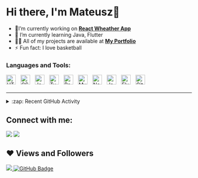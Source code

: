 # Hi there, I'm Mateusz👋 


- 🔭I’m currently working on **[React Wheather App](https://github.com/MateuszSamin/Weather-App)**
- 🌱 I’m currently learning Java, Flutter
- 👨‍💻 All of my projects are available at **[My Portfolio](https://mateuszsamin*.github.io/)**
- ⚡ Fun fact: I love basketball

### Languages and Tools:

<img align="left" alt="HTML5" width="26px" src="https://img.icons8.com/color/48/000000/html-5.png" style="padding-right:10px;" />
<img align="left" alt="CSS3" width="26px" src="https://img.icons8.com/color/48/000000/css3.png" style="padding-right:10px;" />
<img align="left" alt="JavaScript" width="26px" src="https://img.icons8.com/color/48/000000/javascript.png" style="padding-right:10px;" />
<img align="left" alt="TypeScript" width="26px" src="https://img.icons8.com/color/48/000000/typescript.png" style="padding-right:10px;" />
<img align="left" alt="React" width="26px" src="https://img.icons8.com/color/48/000000/react-native.png" style="padding-right:10px;" />
<img align="left" alt="MySQL" width="26px" src="https://img.icons8.com/fluent/50/000000/mysql-logo.png" style="padding-right:10px;" />
<img align="left" alt="Node.js" width="26px" src="https://img.icons8.com/color/48/000000/nodejs.png" style="padding-right:10px;" />
<img align="left" alt="Java" width="26px" src="https://img.icons8.com/color/48/000000/java.png" style="padding-right:10px;" />
<img align="left" alt="Flutter" width="26px" src="https://img.icons8.com/color/48/000000/flutter.png" style="padding-right:10px;" />
<img align="left" alt="Git" width="26px" src="https://img.icons8.com/color/48/000000/git.png" style="padding-right:10px;" />

<br />
<br />

---

<details>
  <summary>:zap: Recent GitHub Activity</summary>
  
<!--START_SECTION:activity-->
  1. Simple Chat Application in [SayHello-Chat-Application-in-PHP](https://github.com/MateuszSamin/SayHello-Chat-Application-in-PHP)
<!--END_SECTION:activity-->

</details>

## Connect with me:

<a href = "https://pl.linkedin.com/in/mateusz-samin-1a3a85205"><img src="https://img.icons8.com/fluent/48/000000/linkedin.png"/></a>
<a href = "https://www.instagram.com/mateusz_samin/"><img src="https://img.icons8.com/fluent/48/000000/instagram-new.png"/></a>

## ❤ Views and Followers
<a href="https://github.com/Meghna-DAS/github-profile-views-counter">
    <img src="https://komarev.com/ghpvc/?username=mateuszsamin">
</a>
<a href="https://github.com/mateuszsamin?tab=followers"><img src="https://img.shields.io/github/followers/mateuszsamin?label=Followers&style=social" alt="GitHub Badge"></a>
